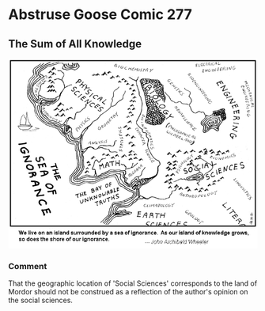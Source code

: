# Abstruse Goose Comic 277
## The Sum of All Knowledge

![image](comics/sure_of_our_ignorance.png)
### Comment
That the geographic location of 'Social Sciences' corresponds to the land of Mordor should not be construed as a reflection of the author's opinion on the social sciences.
